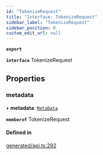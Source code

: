 ```yaml
---
id: "TokenizeRequest"
title: "Interface: TokenizeRequest"
sidebar_label: "TokenizeRequest"
sidebar_position: 0
custom_edit_url: null
---
```


**`export`**

**`interface`** TokenizeRequest

## Properties

### metadata

• **metadata**: [`MetaData`](../modules.md#metadata)

**`memberof`** TokenizeRequest

#### Defined in

[generated/api.ts:292](https://github.com/refinery-labs/lunasec-monorepo/blob/cbb354b/js/sdks/packages/tokenizer-sdk/src/generated/api.ts#L292)
